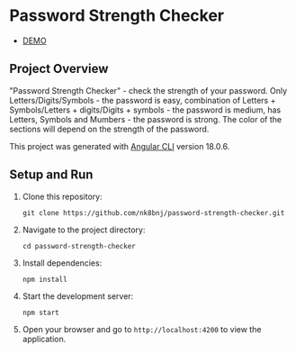 # Password Strength Checker

- [DEMO](https://password-strength-checker-eight.vercel.app/)

## Project Overview

"Password Strength Checker" - check the strength of your password. Only Letters/Digits/Symbols - the password is easy,
combination of Letters + Symbols/Letters + digits/Digits + symbols - the password is medium,
has Letters, Symbols and Mumbers - the password is strong. The color of the sections will depend on the strength of the password.

This project was generated with [Angular CLI](https://github.com/angular/angular-cli) version 18.0.6.

## Setup and Run

1. Clone this repository:

    ```
    git clone https://github.com/nk8bnj/password-strength-checker.git
    ```

2. Navigate to the project directory:

    ```
    cd password-strength-checker
    ```

3. Install dependencies:

    ```
    npm install
    ```

4. Start the development server:

    ```
    npm start
    ```

5. Open your browser and go to `http://localhost:4200` to view the application.
